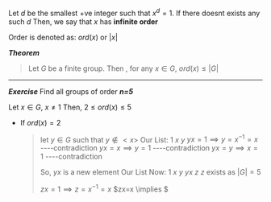 Let $d$ be the smallest +ve integer such that $x^{d}=1$.
If there doesnt exists any such $d$ 
Then, we say that $x$ has **infinite order**

Order is denoted as:  $ord(x)$ or $|x|$

***Theorem***
> Let $G$ be a finite group. Then , for any $x \in G$, 
> $ord(x) \leq |G|$

-----------------------------------

***Exercise***
Find all groups of order ***n=5***

Let $x \in G$, $x \ne 1$
Then, $2 \leq ord(x) \leq 5$

- If $ord(x)=2$
  > let $y \in G$ such that $y \notin <x>$
  > Our List: $1$ $x$
  >               $y$
  > $yx=1 \implies y=x^{-1}=x$                    ----contradiction
  > $yx=x \implies y=1$                              ----contradiction
  > $yx=y \implies x=1$                              ----contradiction
  > 
  > So, $yx$ is a new element
  > Our List Now: 1  $x$
  >                        $y$  $yx$
  >                        $z$
  >$z$ exists as $|G|=5$ 
  >
  >$zx=1 \implies z=x^{-1}=x$
  >$zx=x \implies $

